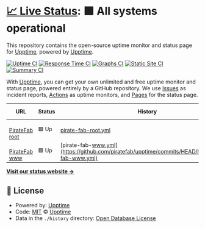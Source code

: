 # [📈 Live Status](https://piratefab.github.io): <!--live status--> **🟩 All systems operational**

This repository contains the open-source uptime monitor and status page for [Upptime](https://upptime.js.org), powered by [Upptime](https://github.com/upptime/upptime).

[![Uptime CI](https://github.com/piratefab/upptime/workflows/Uptime%20CI/badge.svg)](https://github.com/piratefab/upptime/actions?query=workflow%3A%22Uptime+CI%22)
[![Response Time CI](https://github.com/piratefab/upptime/workflows/Response%20Time%20CI/badge.svg)](https://github.com/piratefab/upptime/actions?query=workflow%3A%22Response+Time+CI%22)
[![Graphs CI](https://github.com/piratefab/upptime/workflows/Graphs%20CI/badge.svg)](https://github.com/piratefab/upptime/actions?query=workflow%3A%22Graphs+CI%22)
[![Static Site CI](https://github.com/piratefab/upptime/workflows/Static%20Site%20CI/badge.svg)](https://github.com/piratefab/upptime/actions?query=workflow%3A%22Static+Site+CI%22)
[![Summary CI](https://github.com/piratefab/upptime/workflows/Summary%20CI/badge.svg)](https://github.com/piratefab/upptime/actions?query=workflow%3A%22Summary+CI%22)

With [Upptime](https://upptime.js.org), you can get your own unlimited and free uptime monitor and status page, powered entirely by a GitHub repository. We use [Issues](https://github.com/upptime/upptime/issues) as incident reports, [Actions](https://github.com/piratefab/upptime/actions) as uptime monitors, and [Pages](https://piratefab.github.io) for the status page.

<!--start: status pages-->
<!-- This summary is generated by Upptime (https://github.com/upptime/upptime) -->
<!-- Do not edit this manually, your changes will be overwritten -->
<!-- prettier-ignore -->
| URL | Status | History | Response Time | Uptime |
| --- | ------ | ------- | ------------- | ------ |
| <img alt="" src="https://icons.duckduckgo.com/ip3/piratefab.com.ico" height="13"> [PirateFab root](https://piratefab.com) | 🟩 Up | [pirate-fab-root.yml](https://github.com/piratefab/upptime/commits/HEAD/history/pirate-fab-root.yml) | <details><summary><img alt="Response time graph" src="./graphs/pirate-fab-root/response-time-week.png" height="20"> 172ms</summary><br><a href="https://piratefab.github.io/upptime/history/pirate-fab-root"><img alt="Response time 155" src="https://img.shields.io/endpoint?url=https%3A%2F%2Fraw.githubusercontent.com%2Fpiratefab%2Fupptime%2FHEAD%2Fapi%2Fpirate-fab-root%2Fresponse-time.json"></a><br><a href="https://piratefab.github.io/upptime/history/pirate-fab-root"><img alt="24-hour response time 158" src="https://img.shields.io/endpoint?url=https%3A%2F%2Fraw.githubusercontent.com%2Fpiratefab%2Fupptime%2FHEAD%2Fapi%2Fpirate-fab-root%2Fresponse-time-day.json"></a><br><a href="https://piratefab.github.io/upptime/history/pirate-fab-root"><img alt="7-day response time 172" src="https://img.shields.io/endpoint?url=https%3A%2F%2Fraw.githubusercontent.com%2Fpiratefab%2Fupptime%2FHEAD%2Fapi%2Fpirate-fab-root%2Fresponse-time-week.json"></a><br><a href="https://piratefab.github.io/upptime/history/pirate-fab-root"><img alt="30-day response time 179" src="https://img.shields.io/endpoint?url=https%3A%2F%2Fraw.githubusercontent.com%2Fpiratefab%2Fupptime%2FHEAD%2Fapi%2Fpirate-fab-root%2Fresponse-time-month.json"></a><br><a href="https://piratefab.github.io/upptime/history/pirate-fab-root"><img alt="1-year response time 155" src="https://img.shields.io/endpoint?url=https%3A%2F%2Fraw.githubusercontent.com%2Fpiratefab%2Fupptime%2FHEAD%2Fapi%2Fpirate-fab-root%2Fresponse-time-year.json"></a></details> | <details><summary><a href="https://piratefab.github.io/upptime/history/pirate-fab-root">100.00%</a></summary><a href="https://piratefab.github.io/upptime/history/pirate-fab-root"><img alt="All-time uptime 100.00%" src="https://img.shields.io/endpoint?url=https%3A%2F%2Fraw.githubusercontent.com%2Fpiratefab%2Fupptime%2FHEAD%2Fapi%2Fpirate-fab-root%2Fuptime.json"></a><br><a href="https://piratefab.github.io/upptime/history/pirate-fab-root"><img alt="24-hour uptime 100.00%" src="https://img.shields.io/endpoint?url=https%3A%2F%2Fraw.githubusercontent.com%2Fpiratefab%2Fupptime%2FHEAD%2Fapi%2Fpirate-fab-root%2Fuptime-day.json"></a><br><a href="https://piratefab.github.io/upptime/history/pirate-fab-root"><img alt="7-day uptime 100.00%" src="https://img.shields.io/endpoint?url=https%3A%2F%2Fraw.githubusercontent.com%2Fpiratefab%2Fupptime%2FHEAD%2Fapi%2Fpirate-fab-root%2Fuptime-week.json"></a><br><a href="https://piratefab.github.io/upptime/history/pirate-fab-root"><img alt="30-day uptime 100.00%" src="https://img.shields.io/endpoint?url=https%3A%2F%2Fraw.githubusercontent.com%2Fpiratefab%2Fupptime%2FHEAD%2Fapi%2Fpirate-fab-root%2Fuptime-month.json"></a><br><a href="https://piratefab.github.io/upptime/history/pirate-fab-root"><img alt="1-year uptime 100.00%" src="https://img.shields.io/endpoint?url=https%3A%2F%2Fraw.githubusercontent.com%2Fpiratefab%2Fupptime%2FHEAD%2Fapi%2Fpirate-fab-root%2Fuptime-year.json"></a></details>
| <img alt="" src="https://icons.duckduckgo.com/ip3/www.piratefab.com.ico" height="13"> [PirateFab www](https://www.piratefab.com) | 🟩 Up | [pirate-fab-www.yml](https://github.com/piratefab/upptime/commits/HEAD/history/pirate-fab-www.yml) | <details><summary><img alt="Response time graph" src="./graphs/pirate-fab-www/response-time-week.png" height="20"> 162ms</summary><br><a href="https://piratefab.github.io/upptime/history/pirate-fab-www"><img alt="Response time 145" src="https://img.shields.io/endpoint?url=https%3A%2F%2Fraw.githubusercontent.com%2Fpiratefab%2Fupptime%2FHEAD%2Fapi%2Fpirate-fab-www%2Fresponse-time.json"></a><br><a href="https://piratefab.github.io/upptime/history/pirate-fab-www"><img alt="24-hour response time 155" src="https://img.shields.io/endpoint?url=https%3A%2F%2Fraw.githubusercontent.com%2Fpiratefab%2Fupptime%2FHEAD%2Fapi%2Fpirate-fab-www%2Fresponse-time-day.json"></a><br><a href="https://piratefab.github.io/upptime/history/pirate-fab-www"><img alt="7-day response time 162" src="https://img.shields.io/endpoint?url=https%3A%2F%2Fraw.githubusercontent.com%2Fpiratefab%2Fupptime%2FHEAD%2Fapi%2Fpirate-fab-www%2Fresponse-time-week.json"></a><br><a href="https://piratefab.github.io/upptime/history/pirate-fab-www"><img alt="30-day response time 162" src="https://img.shields.io/endpoint?url=https%3A%2F%2Fraw.githubusercontent.com%2Fpiratefab%2Fupptime%2FHEAD%2Fapi%2Fpirate-fab-www%2Fresponse-time-month.json"></a><br><a href="https://piratefab.github.io/upptime/history/pirate-fab-www"><img alt="1-year response time 146" src="https://img.shields.io/endpoint?url=https%3A%2F%2Fraw.githubusercontent.com%2Fpiratefab%2Fupptime%2FHEAD%2Fapi%2Fpirate-fab-www%2Fresponse-time-year.json"></a></details> | <details><summary><a href="https://piratefab.github.io/upptime/history/pirate-fab-www">100.00%</a></summary><a href="https://piratefab.github.io/upptime/history/pirate-fab-www"><img alt="All-time uptime 99.99%" src="https://img.shields.io/endpoint?url=https%3A%2F%2Fraw.githubusercontent.com%2Fpiratefab%2Fupptime%2FHEAD%2Fapi%2Fpirate-fab-www%2Fuptime.json"></a><br><a href="https://piratefab.github.io/upptime/history/pirate-fab-www"><img alt="24-hour uptime 100.00%" src="https://img.shields.io/endpoint?url=https%3A%2F%2Fraw.githubusercontent.com%2Fpiratefab%2Fupptime%2FHEAD%2Fapi%2Fpirate-fab-www%2Fuptime-day.json"></a><br><a href="https://piratefab.github.io/upptime/history/pirate-fab-www"><img alt="7-day uptime 100.00%" src="https://img.shields.io/endpoint?url=https%3A%2F%2Fraw.githubusercontent.com%2Fpiratefab%2Fupptime%2FHEAD%2Fapi%2Fpirate-fab-www%2Fuptime-week.json"></a><br><a href="https://piratefab.github.io/upptime/history/pirate-fab-www"><img alt="30-day uptime 100.00%" src="https://img.shields.io/endpoint?url=https%3A%2F%2Fraw.githubusercontent.com%2Fpiratefab%2Fupptime%2FHEAD%2Fapi%2Fpirate-fab-www%2Fuptime-month.json"></a><br><a href="https://piratefab.github.io/upptime/history/pirate-fab-www"><img alt="1-year uptime 100.00%" src="https://img.shields.io/endpoint?url=https%3A%2F%2Fraw.githubusercontent.com%2Fpiratefab%2Fupptime%2FHEAD%2Fapi%2Fpirate-fab-www%2Fuptime-year.json"></a></details>

<!--end: status pages-->

[**Visit our status website →**](https://piratefab.github.io)

## 📄 License

- Powered by: [Upptime](https://github.com/upptime/upptime)
- Code: [MIT](./LICENSE) © [Upptime](https://upptime.js.org)
- Data in the `./history` directory: [Open Database License](https://opendatacommons.org/licenses/odbl/1-0/)
